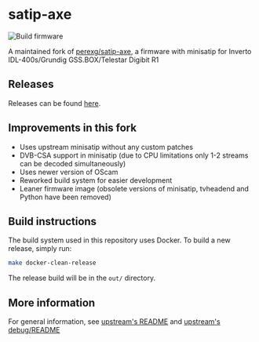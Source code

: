 # satip-axe

![Build firmware](https://github.com/Jalle19/satip-axe/workflows/Build%20firmware/badge.svg)

A maintained fork of [perexg/satip-axe](https://github.com/perexg/satip-axe), a firmware with minisatip for Inverto IDL-400s/Grundig GSS.BOX/Telestar Digibit R1

## Releases

Releases can be found [here](https://github.com/Jalle19/satip-axe/releases).

## Improvements in this fork

* Uses upstream minisatip without any custom patches
* DVB-CSA support in minisatip (due to CPU limitations only 1-2 streams can be decoded simultaneously)
* Uses newer version of OScam
* Reworked build system for easier development
* Leaner firmware image (obsolete versions of minisatip, tvheadend and Python have been removed)

## Build instructions

The build system used in this repository uses Docker. To build a new release, simply run:

```bash
make docker-clean-release
```

The release build will be in the `out/` directory.

## More information

For general information, see [upstream's README](https://github.com/perexg/satip-axe#readme) and [upstream's debug/README](https://github.com/perexg/satip-axe/blob/master/debug/README.md)
